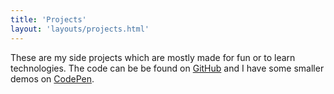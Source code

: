 ```yaml
---
title: 'Projects'
layout: 'layouts/projects.html'
---
```

These are my side projects which are mostly made for fun or to learn technologies. The code can be be found on [GitHub](https://github.com/smzr) and I have some smaller demos on [CodePen](https://codepen.io/smzr).